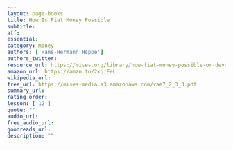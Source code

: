```yaml
---
layout: page-books
title: How Is Fiat Money Possible
subtitle: 
atf: 
essential: 
category: money
authors: ['Hans-Hermann Hoppe']
authors_twitter: 
resource_url: https://mises.org/library/how-fiat-money-possible-or-devolution-money-and-credit
amazon_url: https://amzn.to/2xqiEeL
wikipedia_url: 
free_url: https://mises-media.s3.amazonaws.com/rae7_2_3_3.pdf
summary_url: 
rating_order: 
lesson: ['12']
quote: ""
audio_url: 
free_audio_url: 
goodreads_url: 
description: ""
---
```

